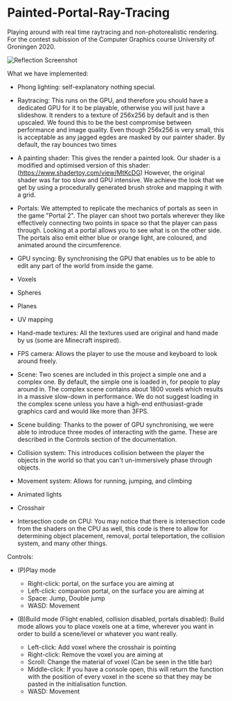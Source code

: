 # Painted-Portal-Ray-Tracing
Playing around with real time raytracing and non-photorealistic rendering. For the contest subission of the Computer Graphics course University of Groningen 2020.

![Reflection Screenshot](/screenshots/reflection.png)

What we have implemented:

- Phong lighting: self-explanatory nothing special.

- Raytracing: This runs on the GPU, and therefore you should have a dedicated GPU for it to be playable, otherwise you will just have a slideshow. It renders to a texture of 256x256 by default and is then upscaled. We found this to be the best compromise between performance and image quality. Even though 256x256 is very small, this is acceptable as any jagged egdes are masked by our painter shader. By default, the ray bounces two times

- A painting shader: This gives the render a painted look. Our shader is a modified and optimised version of this shader: (https://www.shadertoy.com/view/MtKcDG) However, the original shader was far too slow and GPU intensive. We achieve the look that we get by using a procedurally generated brush stroke and mapping it with a grid.

- Portals: We attempted to replicate the mechanics of portals as seen in the game "Portal 2". The player can shoot two portals wherever they like effectively connecting two points in space so that the player can pass through. Looking at a portal allows you to see what is on the other side. The portals also emit either blue or orange light, are coloured, and animated around the circumference.

- GPU syncing: By synchronising the GPU that enables us to be able to edit any part of the world from inside the game.

- Voxels
- Spheres
- Planes

- UV mapping
- Hand-made textures: All the textures used are original and hand made by us (some are Minecraft inspired).

- FPS camera: Allows the player to use the mouse and keyboard to look around freely.

- Scene: Two scenes are included in this project a simple one and a complex one. By default, the simple one is loaded in, for people to play around in. The complex scene contains about 1800 voxels which results in a massive slow-down in performance. We do not suggest loading in the complex scene unless you have a high-end enthusiast-grade graphics card and would like more than 3FPS.

- Scene building: Thanks to the power of GPU synchronising, we were able to introduce three modes of interacting with the game. These are described in the Controls section of the documentation.

- Collision system: This introduces collision between the player the objects in the world so that you can't un-immersively phase through objects.
- Movement system: Allows for running, jumping, and climbing

- Animated lights
- Crosshair

- Intersection code on CPU: You may notice that there is intersection code from the shaders on the CPU as well, this code is there to allow for determining object placement, removal, portal teleportation, the collision system, and many other things.



Controls:
- (P)Play mode
    - Right-click: portal, on the surface you are aiming at
    - Left-click: companion portal, on the surface you are aiming at
    - Space: Jump, Double jump
    - WASD: Movement
    
- (B)Build mode (Flight enabled, collision disabled, portals disabled):
Build mode allows you to place voxels one at a time, wherever you want in order to build a scene/level or whatever you want really.
    - Left-click: Add voxel where the crosshair is pointing
    - Right-click: Remove the voxel you are aiming at
    - Scroll: Change the material of voxel (Can be seen in the title bar)
    - Middle-click: If you have a console open, this will return the function with the position of every voxel in the scene so that they may be pasted in the initialisation function.
    - WASD: Movement
